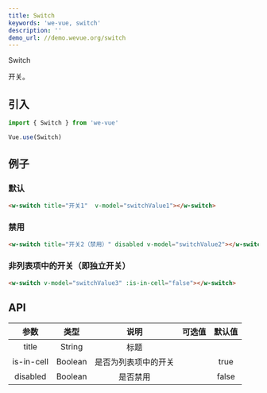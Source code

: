 ```yaml
---
title: Switch
keywords: 'we-vue, switch'
description: ''
demo_url: //demo.wevue.org/switch
---
```


Switch

开关。

## 引入

```js
import { Switch } from 'we-vue'

Vue.use(Switch)
```

## 例子

### 默认

```html
<w-switch title="开关1"  v-model="switchValue1"></w-switch>
```

### 禁用

```html
<w-switch title="开关2（禁用）" disabled v-model="switchValue2"></w-switch>
```

### 非列表项中的开关（即独立开关）

```html
<w-switch v-model="switchValue3" :is-in-cell="false"></w-switch>
```

## API

|   参数   |   类型    |   说明   | 可选值  |  默认值  |
| :----: | :-----: | :----: | :--: | :---: |
| title  | String  |  标题   |      |       |
| is-in-cell | Boolean | 是否为列表项中的开关 |      | true |
| disabled | Boolean | 是否禁用 |      | false |
